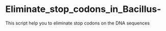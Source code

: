 # Eliminate_stop_codons_in_Bacillus-
This script help you to eliminate stop codons on the DNA sequences 
